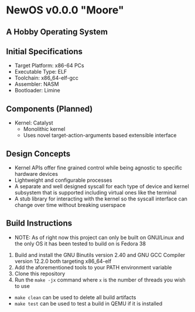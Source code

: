 # NewOS v0.0.0 "Moore"
## A Hobby Operating System

Initial Specifications
-----------------------
- Target Platform: x86-64 PCs
- Executable Type: ELF
- Toolchain: x86_64-elf-gcc
- Assembler: NASM
- Bootloader: Limine

Components (Planned)
-----------
- Kernel: Catalyst
  - Monolithic kernel
  - Uses novel target-action-arguments based extensible interface

Design Concepts
----------------
- Kernel APIs offer fine grained control while being agnostic to specific hardware devices
- Lightweight and configurable processes
- A separate and well designed syscall for each type of device and kernel subsystem that is supported
including virtual ones like the terminal
- A stub library for interacting with the kernel so the syscall interface can change over time without breaking
userspace

Build Instructions
-------------------
- NOTE: As of right now this project can only be built on GNU/Linux and the only OS it has been tested to build on is Fedora 38

1. Build and install the GNU Binutils version 2.40 and GNU GCC Compiler version 12.2.0 both targeting x86_64-elf
2. Add the aforementioned tools to your PATH environment variable
3. Clone this repository
4. Run the `make -jx` command where `x` is the number of threads you wish to use

- `make clean` can be used to delete all build artifacts
- `make test` can be used to test a build in QEMU if it is installed